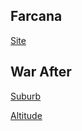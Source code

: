 <h2>Farcana</h2>

[Site](https://www.farcana.com/)

<h2>War After</h2>

[Suburb](../data/showcase/WA_Suburb)

[Altitude](../data/showcase/WA_Altitude)
